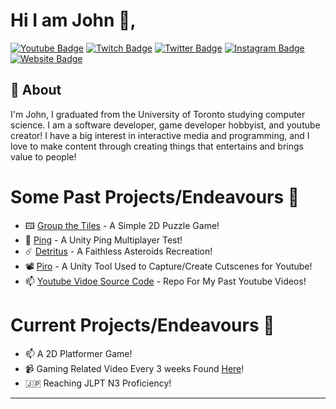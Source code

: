 # Hi I am John 👋, 

[![Youtube Badge](https://img.shields.io/badge/-@JohnSong-FF0000?style=flat&logo=youtube&logoColor=white&link=https://youtube.com/c/JohnSong/)](https://youtube.com/c/JohnSong)
[![Twitch Badge](https://img.shields.io/badge/-@JohnSongNow-6441a5?style=flat&logo=twitch&logoColor=white&link=https://twitch.tv/JohnSongNow/)](https://twitch.tv/JohnSongNow)
[![Twitter Badge](https://img.shields.io/badge/-@JohnSogNow-1ca0f1?style=flat&labelColor=1ca0f1&logo=twitter&logoColor=white&link=https://twitter.com/JohnSongNow)](https://twitter.com/JohnSongNow)
[![Instagram Badge](https://img.shields.io/badge/-@JohnSongNow-purple?style=flat&logo=instagram&logoColor=white&link=https://instagram.com/_jessicaalim/)](https://instagram.com/JohnSongNow)
[![Website Badge](https://img.shields.io/badge/-johnsong.me-47CCCC?style=flat&logo=Google-Chrome&logoColor=white&link=https://johnsong.me)](https://johnsong.me)

## 🧐 About
I'm John, I graduated from the University of Toronto studying computer science. I am a software developer, game developer hobbyist, and youtube creator! I have a big interest in interactive media and programming, and I love to make content through creating things that entertains and brings value to people!

# Some Past Projects/Endeavours 🌳
- 🖽 [Group the Tiles](https://github.com/Ctrlfyp/group-the-tiles) - A Simple 2D Puzzle Game!
- 🏓 [Ping](https://johnsongnow.itch.io/ping) - A Unity Ping Multiplayer Test!
- ☄️ [Detritus](https://johnsongnow.itch.io/detritus) - A Faithless Asteroids Recreation!
- 📽️ [Piro](https://github.com/JohnSongNow/Piro) - A Unity Tool Used to Capture/Create Cutscenes for Youtube!
- 📫 [Youtube Vidoe Source Code](https://github.com/JohnSongNow/youtube-videos) - Repo For My Past Youtube Videos!

# Current Projects/Endeavours 🚧
- 📫 A 2D Platformer Game!
- 📹 Gaming Related Video Every 3 weeks Found [Here](https://youtube.com/c/JohnSong)!
- 🇯🇵 Reaching JLPT N3 Proficiency!
---
